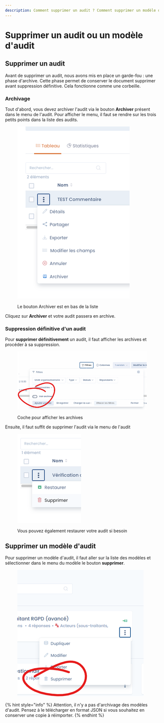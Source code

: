 ```yaml
---
description: Comment supprimer un audit ? Comment supprimer un modèle d'audit ?
---
```


# Supprimer un audit ou un modèle d'audit

## Supprimer un audit

Avant de supprimer un audit, nous avons mis en place un garde-fou : une phase d'archive. Cette phase permet de conserver le document supprimer avant suppression définitive. Cela fonctionne comme une corbeille.&#x20;

### Archivage

Tout d'abord, vous devez archiver l'audit via le bouton **Archiver** présent dans le menu de l'audit. Pour afficher le menu, il faut se rendre sur les trois petits points dans la liste des audits.



<figure><img src="../../.gitbook/assets/image (4) (3) (1).png" alt=""><figcaption><p>Le bouton Archiver est en bas de la liste</p></figcaption></figure>

Cliquez sur **Archiver** et votre audit passera en archive.

### Suppression définitive d'un audit

Pour **supprimer définitivement** un audit, il faut afficher les archives et procéder à sa suppression.&#x20;

<figure><img src="../../.gitbook/assets/image (35).png" alt=""><figcaption><p>Coche pour afficher les archives</p></figcaption></figure>

Ensuite, il faut suffit de supprimer l'audit via le menu de l'audit

<figure><img src="../../.gitbook/assets/image (12) (2) (2).png" alt=""><figcaption><p>Vous pouvez également restaurer votre audit si besoin</p></figcaption></figure>

## Supprimer un modèle d'audit

Pour supprimer un modèle d'audit, il faut aller sur la liste des modèles et sélectionner dans le menu du modèle le bouton **supprimer**.&#x20;

<figure><img src="../../.gitbook/assets/image (2) (1) (3) (1).png" alt=""><figcaption></figcaption></figure>

{% hint style="info" %}
Attention, il n'y a pas d'archivage des modèles d'audit. Pensez à le télécharger en format JSON si vous souhaitez en conserver une copie à réimporter.&#x20;
{% endhint %}
